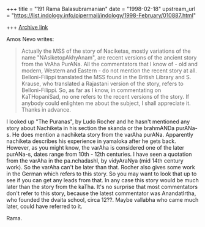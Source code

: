 +++
title = "191 Rama Balasubramanian"
date = "1998-02-18"
upstream_url = "https://list.indology.info/pipermail/indology/1998-February/010887.html"

+++
[Archive link](https://list.indology.info/pipermail/indology/1998-February/010887.html)

Amos Nevo <amnev at HOTMAIL.COM> writes:

>Actually the MSS of the story of Naciketas, mostly variations of the
>name  "NAsiketopAkhyAnam", are recent versions of the ancient story from
>the VrAha PurANa.
>All the commentators that I know of - old and modern, Western and
>Eastern - do not mention the recent story at all. Belloni-Filippi
>translated the MSS found in the British Library and S. Krause, who
>translated a Rajastani version of the story, refers to Belloni-Filippi.
>So, as far as I know, in commentating on KaTHopaniSad, no one refers to
>the recent versions of the story.
>If anybody could enlighten me about the subject, I shall appreciate it.
>Thanks in advance.

I looked up "The Puranas", by Ludo Rocher and he hasn't mentioned any
story about Nachiketa in his section the skanda or the brahmANDa
purANa-s. He does mention a nachiketa story from the varAha
purANa. Apparently nachiketa describes his experience in yamaloka
after he gets back. However, as you might know, the varAha is
considered one of the later purANa-s, dates range from 10th - 12th
centuries. I have seen a quotation from the varAha in the
pa.nchadashI, by vidyAraNya (mid 14th century work). So the varAha
can't be later than that. Rocher also gives some work in the German
which refers to this story. So you may want to look that up to see if
you can get any leads from that. In any case this story would be much
later than the story from the kaTha. It's no surprise that most
commentators don't refer to this story, because the latest commentator
was AnandatIrtha, who founded the dvaita school, circa 12??. Maybe
vallabha who came much later, could have referred to it.

Rama.




